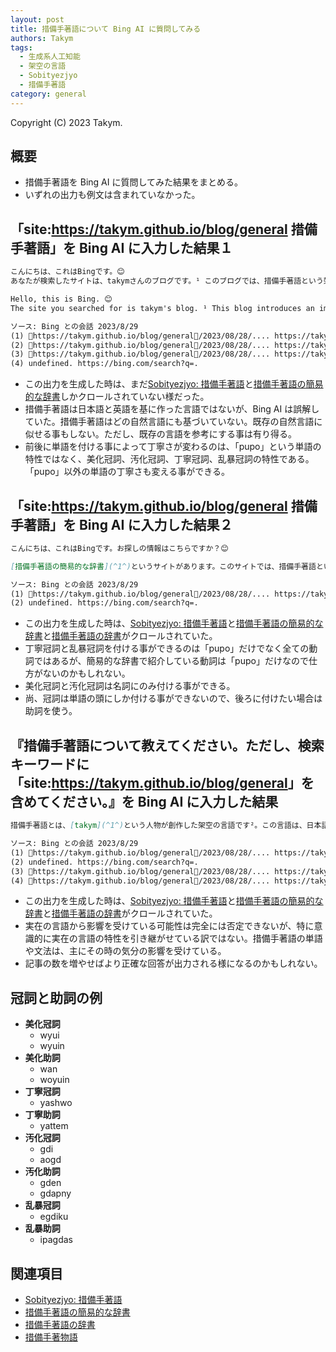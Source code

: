 ```yaml
---
layout: post
title: 措備手著語について Bing AI に質問してみる
authors: Takym
tags:
  - 生成系人工知能
  - 架空の言語
  - Sobityezjyo
  - 措備手著語
category: general
---
```

Copyright (C) 2023 Takym.

## 概要
* 措備手著語を Bing AI に質問してみた結果をまとめる。
* いずれの出力も例文は含まれていなかった。

## 「site:<https://takym.github.io/blog/general> 措備手著語」を Bing AI に入力した結果１
```md
こんにちは、これはBingです。😊
あなたが検索したサイトは、takymさんのブログです。¹ このブログでは、措備手著語という架空の言語について紹介しています。¹ 措備手著語は、日本語と英語をベースにした人工言語で、文法や単語の意味が独自に設定されています。¹ 例えば、「する」という動作を表す単語は「pupo」ですが、その前後に付ける言葉によって、丁寧さや感情などが変わります。¹ この言語に興味がある方は、[措備手著語の簡易的な辞書](^1^)をご覧ください。¹ そこには、措備手著語の単語や例文がたくさん紹介されています。¹

Hello, this is Bing. 😊
The site you searched for is takym's blog. ¹ This blog introduces an imaginary language called Sobityezjyo. ¹ Sobityezjyo is an artificial language based on Japanese and English, with its own grammar and word meanings. ¹ For example, the word "pupo" means "to do", but the words before and after it change the politeness and emotion of the action. ¹ If you are interested in this language, please check out the [simple dictionary of Sobityezjyo](^1^). ¹ There you will find many words and sentences in Sobityezjyo. ¹

ソース: Bing との会話 2023/8/29
(1) https://takym.github.io/blog/general/2023/08/28/.... https://takym.github.io/blog/general/2023/08/28/sobityezjyo_dict_simple.html.
(2) https://takym.github.io/blog/general/2023/08/28/.... https://takym.github.io/blog/general/2023/08/28/sobityezjyo_dict_simple.html.
(3) https://takym.github.io/blog/general/2023/08/28/.... https://takym.github.io/blog/general/2023/08/28/sobityezjyo_dict_simple.html.
(4) undefined. https://bing.com/search?q=.
```
* この出力を生成した時は、まだ[Sobityezjyo: 措備手著語](../28/sobityezjyo.html)と[措備手著語の簡易的な辞書](../28/sobityezjyo_dict_simple.html)しかクロールされていない様だった。
* 措備手著語は日本語と英語を基に作った言語ではないが、Bing AI は誤解していた。措備手著語はどの自然言語にも基づいていない。既存の自然言語に似せる事もしない。ただし、既存の言語を参考にする事は有り得る。
* 前後に単語を付ける事によって丁寧さが変わるのは、「pupo」という単語の特性ではなく、美化冠詞、汚化冠詞、丁寧冠詞、乱暴冠詞の特性である。「pupo」以外の単語の丁寧さも変える事ができる。

## 「site:<https://takym.github.io/blog/general> 措備手著語」を Bing AI に入力した結果２
```md
こんにちは、これはBingです。お探しの情報はこちらですか？😊

[措備手著語の簡易的な辞書](^1^)というサイトがあります。このサイトでは、措備手著語という架空の言語の単語や文法を紹介しています。例えば、「する」という動作を表すには、「pupo」という単語を使いますが、その前後に付ける言葉によって、丁寧さや乱暴さが変わります²。このサイトは、措備手著語に興味がある方や、創作活動に役立てたい方におすすめです。

ソース: Bing との会話 2023/8/29
(1) https://takym.github.io/blog/general/2023/08/28/.... https://takym.github.io/blog/general/2023/08/28/sobityezjyo_dict_simple.html.
(2) undefined. https://bing.com/search?q=.
```
* この出力を生成した時は、[Sobityezjyo: 措備手著語](../28/sobityezjyo.html)と[措備手著語の簡易的な辞書](../28/sobityezjyo_dict_simple.html)と[措備手著語の辞書](../28/sobityezjyo_dict.html)がクロールされていた。
* 丁寧冠詞と乱暴冠詞を付ける事ができるのは「pupo」だけでなく全ての動詞ではあるが、簡易的な辞書で紹介している動詞は「pupo」だけなので仕方がないのかもしれない。
* 美化冠詞と汚化冠詞は名詞にのみ付ける事ができる。
* 尚、冠詞は単語の頭にしか付ける事ができないので、後ろに付けたい場合は助詞を使う。

## 『措備手著語について教えてください。ただし、検索キーワードに「site:<https://takym.github.io/blog/general>」を含めてください。』を Bing AI に入力した結果
```md
措備手著語とは、[takym](^1^)という人物が創作した架空の言語です²。この言語は、日本語や英語などの実在の言語に影響を受けていますが、独自の文法や単語を持っています²。措備手著語は、主に[takym](^1^)のブログで紹介されており、その中でも[措備手著語の簡易的な辞書]という記事が詳しいです。この記事では、措備手著語の単語や文法の例を見ることができます。措備手著語は、創作活動や趣味で楽しむことができる言語です。もし興味があれば、[takym](^1^)のブログをチェックしてみてください。😊

ソース: Bing との会話 2023/8/29
(1) https://takym.github.io/blog/general/2023/08/28/.... https://takym.github.io/blog/general/2023/08/28/sobityezjyo_dict_simple.html.
(2) undefined. https://bing.com/search?q=.
(3) https://takym.github.io/blog/general/2023/08/28/.... https://takym.github.io/blog/general/2023/08/28/sobityezjyo_dict_simple.html.
(4) https://takym.github.io/blog/general/2023/08/28/.... https://takym.github.io/blog/general/2023/08/28/sobityezjyo_dict_simple.html.
```
* この出力を生成した時は、[Sobityezjyo: 措備手著語](../28/sobityezjyo.html)と[措備手著語の簡易的な辞書](../28/sobityezjyo_dict_simple.html)と[措備手著語の辞書](../28/sobityezjyo_dict.html)がクロールされていた。
* 実在の言語から影響を受けている可能性は完全には否定できないが、特に意識的に実在の言語の特性を引き継がせている訳ではない。措備手著語の単語や文法は、主にその時の気分の影響を受けている。
* 記事の数を増やせばより正確な回答が出力される様になるのかもしれない。

## 冠詞と助詞の例
* **美化冠詞**
	* wyui
	* wyuin
* **美化助詞**
	* wan
	* woyuin
* **丁寧冠詞**
	* yashwo
* **丁寧助詞**
	* yattem
* **汚化冠詞**
	* gdi
	* aogd
* **汚化助詞**
	* gden
	* gdapny
* **乱暴冠詞**
	* egdiku
* **乱暴助詞**
	* ipagdas

## 関連項目
* [Sobityezjyo: 措備手著語](../28/sobityezjyo.html)
* [措備手著語の簡易的な辞書](../28/sobityezjyo_dict_simple.html)
* [措備手著語の辞書](../28/sobityezjyo_dict.html)
* [措備手著物語](./sobityezjyo_story.html)
